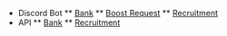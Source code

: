 * Discord Bot
** [Bank](/huokanbot/modules/bank.md)
** [Boost Request](/huokanbot/modules/boost-request.md)
** [Recruitment](/huokanbot/modules/recruitment.md)
* API
** [Bank](/huokanbot/api/bank.md)
** [Recruitment](/huokanbot/api/recruitment.md)
